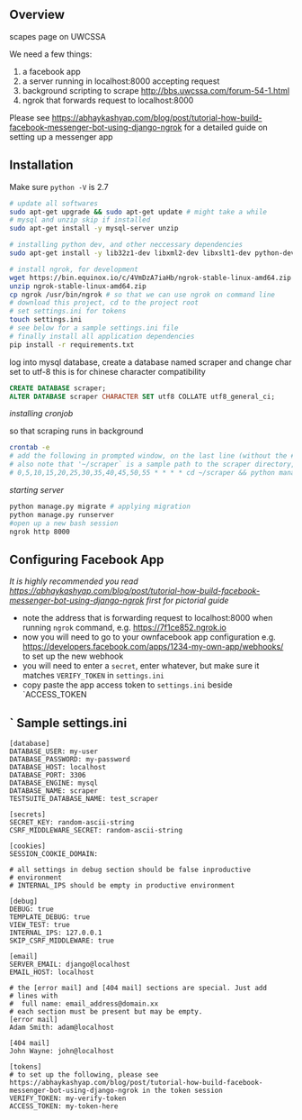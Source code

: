 

Overview
---
scapes page on UWCSSA 

We need a few things: 
1. a facebook app 
2. a server running in localhost:8000 accepting request
3. background scripting to scrape http://bbs.uwcssa.com/forum-54-1.html
4. ngrok that forwards request to localhost:8000

Please see https://abhaykashyap.com/blog/post/tutorial-how-build-facebook-messenger-bot-using-django-ngrok for a detailed guide on setting up a messenger app

Installation
----

Make sure `python -V` is 2.7 

```bash
# update all softwares
sudo apt-get upgrade && sudo apt-get update # might take a while
# mysql and unzip skip if installed
sudo apt-get install -y mysql-server unzip

# installing python dev, and other neccessary dependencies
sudo apt-get install -y lib32z1-dev libxml2-dev libxslt1-dev python-dev python-pip python-mysqldb

# install ngrok, for development
wget https://bin.equinox.io/c/4VmDzA7iaHb/ngrok-stable-linux-amd64.zip
unzip ngrok-stable-linux-amd64.zip
cp ngrok /usr/bin/ngrok # so that we can use ngrok on command line
# download this project, cd to the project root
# set settings.ini for tokens 
touch settings.ini
# see below for a sample settings.ini file
# finally install all application dependencies
pip install -r requirements.txt
```

log into mysql database, create a database named scraper and change char set to utf-8
this is for chinese character compatibility
```sql
CREATE DATABASE scraper;
ALTER DATABASE scraper CHARACTER SET utf8 COLLATE utf8_general_ci;
```

*installing cronjob*

so that scraping runs in background
```bash
crontab -e
# add the following in prompted window, on the last line (without the #)
# also note that '~/scraper` is a sample path to the scraper directory, change as necessary
# 0,5,10,15,20,25,30,35,40,45,50,55 * * * * cd ~/scraper && python manage.py scrape_page
```

*starting server*
```bash
python manage.py migrate # applying migration
python manage.py runserver 
#open up a new bash session
ngrok http 8000

```

Configuring Facebook App
---
*It is highly recommended you read https://abhaykashyap.com/blog/post/tutorial-how-build-facebook-messenger-bot-using-django-ngrok first for pictorial guide*

* note the address that is forwarding request to localhost:8000 when running `ngrok` command, e.g. https://7f1ce852.ngrok.io
* now you will need to go to your ownfacebook app configuration e.g. https://developers.facebook.com/apps/1234-my-own-app/webhooks/ to set up the new webhook
* you will need to enter a `secret`, enter whatever, but make sure it matches `VERIFY_TOKEN` in `settings.ini`
* copy paste the app access token to `settings.ini` beside `ACCESS_TOKEN

`
Sample settings.ini
----

```
[database]
DATABASE_USER: my-user
DATABASE_PASSWORD: my-password
DATABASE_HOST: localhost
DATABASE_PORT: 3306
DATABASE_ENGINE: mysql
DATABASE_NAME: scraper
TESTSUITE_DATABASE_NAME: test_scraper

[secrets]
SECRET_KEY: random-ascii-string
CSRF_MIDDLEWARE_SECRET: random-ascii-string

[cookies]
SESSION_COOKIE_DOMAIN:

# all settings in debug section should be false inproductive
# environment
# INTERNAL_IPS should be empty in productive environment

[debug]
DEBUG: true
TEMPLATE_DEBUG: true
VIEW_TEST: true
INTERNAL_IPS: 127.0.0.1
SKIP_CSRF_MIDDLEWARE: true

[email]
SERVER_EMAIL: django@localhost
EMAIL_HOST: localhost

# the [error mail] and [404 mail] sections are special. Just add
# lines with
#  full name: email_address@domain.xx
# each section must be present but may be empty.
[error mail]
Adam Smith: adam@localhost

[404 mail]
John Wayne: john@localhost

[tokens]
# to set up the following, please see https://abhaykashyap.com/blog/post/tutorial-how-build-facebook-messenger-bot-using-django-ngrok in the token session
VERIFY_TOKEN: my-verify-token
ACCESS_TOKEN: my-token-here

```


